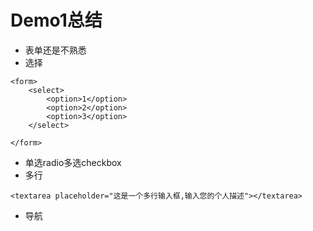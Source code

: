 # Demo1总结

+ 表单还是不熟悉
+ 选择  

```
<form>
	<select>
		<option>1</option>
		<option>2</option>
		<option>3</option>
	</select>
	
</form>
```

- 单选radio多选checkbox
- 多行

```
<textarea placeholder="这是一个多行输入框,输入您的个人描述"></textarea>
```

- 导航<nav></nav>